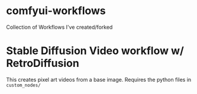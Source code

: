 # comfyui-workflows
Collection of Workflows I've created/forked

# Stable Diffusion Video workflow w/ RetroDiffusion

This creates pixel art videos from a base image. Requires the python files in `custom_nodes/`
